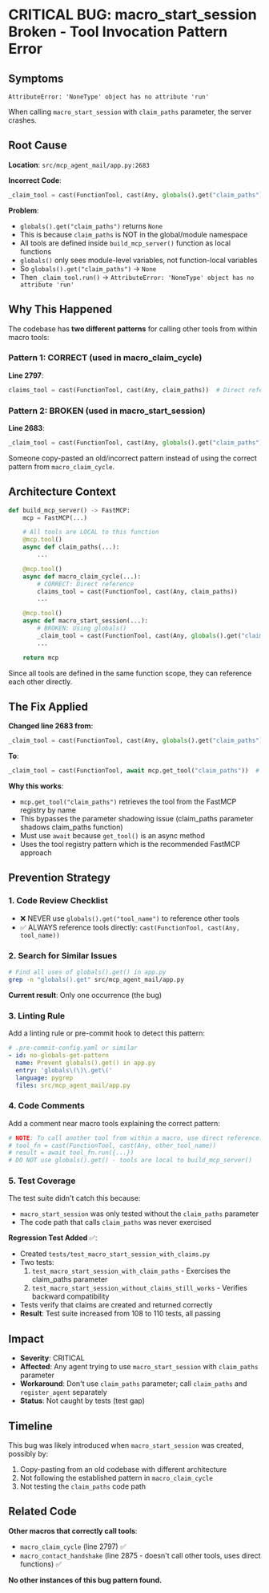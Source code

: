 # CRITICAL BUG: macro_start_session Broken - Tool Invocation Pattern Error

## Symptoms

```
AttributeError: 'NoneType' object has no attribute 'run'
```

When calling `macro_start_session` with `claim_paths` parameter, the server crashes.

## Root Cause

**Location**: `src/mcp_agent_mail/app.py:2683`

**Incorrect Code**:
```python
_claim_tool = cast(FunctionTool, cast(Any, globals().get("claim_paths")))
```

**Problem**:
- `globals().get("claim_paths")` returns `None`
- This is because `claim_paths` is NOT in the global/module namespace
- All tools are defined inside `build_mcp_server()` function as local functions
- `globals()` only sees module-level variables, not function-local variables
- So `globals().get("claim_paths")` → `None`
- Then `_claim_tool.run()` → `AttributeError: 'NoneType' object has no attribute 'run'`

## Why This Happened

The codebase has **two different patterns** for calling other tools from within macro tools:

### Pattern 1: CORRECT (used in macro_claim_cycle)
**Line 2797**:
```python
claims_tool = cast(FunctionTool, cast(Any, claim_paths))  # Direct reference ✅
```

### Pattern 2: BROKEN (used in macro_start_session)
**Line 2683**:
```python
_claim_tool = cast(FunctionTool, cast(Any, globals().get("claim_paths")))  # ❌ BROKEN
```

Someone copy-pasted an old/incorrect pattern instead of using the correct pattern from `macro_claim_cycle`.

## Architecture Context

```python
def build_mcp_server() -> FastMCP:
    mcp = FastMCP(...)

    # All tools are LOCAL to this function
    @mcp.tool()
    async def claim_paths(...):
        ...

    @mcp.tool()
    async def macro_claim_cycle(...):
        # CORRECT: Direct reference
        claims_tool = cast(FunctionTool, cast(Any, claim_paths))
        ...

    @mcp.tool()
    async def macro_start_session(...):
        # BROKEN: Using globals()
        _claim_tool = cast(FunctionTool, cast(Any, globals().get("claim_paths")))  # None!
        ...

    return mcp
```

Since all tools are defined in the same function scope, they can reference each other directly.

## The Fix Applied

**Changed line 2683 from**:
```python
_claim_tool = cast(FunctionTool, cast(Any, globals().get("claim_paths")))  # ❌ BROKEN
```

**To**:
```python
_claim_tool = cast(FunctionTool, await mcp.get_tool("claim_paths"))  # ✅ FIXED
```

**Why this works**:
- `mcp.get_tool("claim_paths")` retrieves the tool from the FastMCP registry by name
- This bypasses the parameter shadowing issue (claim_paths parameter shadows claim_paths function)
- Must use `await` because `get_tool()` is an async method
- Uses the tool registry pattern which is the recommended FastMCP approach

## Prevention Strategy

### 1. Code Review Checklist
- ❌ NEVER use `globals().get("tool_name")` to reference other tools
- ✅ ALWAYS reference tools directly: `cast(FunctionTool, cast(Any, tool_name))`

### 2. Search for Similar Issues
```bash
# Find all uses of globals().get() in app.py
grep -n "globals().get" src/mcp_agent_mail/app.py
```

**Current result**: Only one occurrence (the bug)

### 3. Linting Rule
Add a linting rule or pre-commit hook to detect this pattern:
```yaml
# .pre-commit-config.yaml or similar
- id: no-globals-get-pattern
  name: Prevent globals().get() in app.py
  entry: 'globals\(\)\.get\('
  language: pygrep
  files: src/mcp_agent_mail/app.py
```

### 4. Code Comments
Add a comment near macro tools explaining the correct pattern:
```python
# NOTE: To call another tool from within a macro, use direct reference:
# tool_fn = cast(FunctionTool, cast(Any, other_tool_name))
# result = await tool_fn.run({...})
# DO NOT use globals().get() - tools are local to build_mcp_server()
```

### 5. Test Coverage

The test suite didn't catch this because:
- `macro_start_session` was only tested without the `claim_paths` parameter
- The code path that calls `claim_paths` was never exercised

**Regression Test Added** ✅:
- Created `tests/test_macro_start_session_with_claims.py`
- Two tests:
  1. `test_macro_start_session_with_claim_paths` - Exercises the claim_paths parameter
  2. `test_macro_start_session_without_claims_still_works` - Verifies backward compatibility
- Tests verify that claims are created and returned correctly
- **Result**: Test suite increased from 108 to 110 tests, all passing

## Impact

- **Severity**: CRITICAL
- **Affected**: Any agent trying to use `macro_start_session` with `claim_paths` parameter
- **Workaround**: Don't use `claim_paths` parameter; call `claim_paths` and `register_agent` separately
- **Status**: Not caught by tests (test gap)

## Timeline

This bug was likely introduced when `macro_start_session` was created, possibly by:
1. Copy-pasting from an old codebase with different architecture
2. Not following the established pattern in `macro_claim_cycle`
3. Not testing the `claim_paths` code path

## Related Code

**Other macros that correctly call tools**:
- `macro_claim_cycle` (line 2797) ✅
- `macro_contact_handshake` (line 2875 - doesn't call other tools, uses direct functions) ✅

**No other instances of this bug pattern found.**
